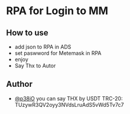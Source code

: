 # RPA for Login to MM


## How to use
- add json to RPA in ADS
- set paswword for Metemask in RPA
- enjoy
- Say Thx to Autor


## Author

- [@p38iO](https://t.me/p38iO) you can say THX by USDT TRC-20: TUzywR3QV2oyy3NVdsLruAdS5vWd5Tv7c7


